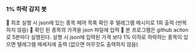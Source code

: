 ### 1% 하락 감지 봇

🔽 최초 실행 시 json에 있는 종목 페어 목록 확인 후 텔레그램 메시지로 1회 출력 (반복하지 않음)
🔽 확인 된 종목의 가격을 json 파일에 입력
🔽 본 프로그램은 github aciton로 5분마다 실행된다. 
실행 시 json에 입력된 가격 보다 1% 이하로 하락하는 종목이 있으면 텔레그램 메세지에 출력 (없으면 아무것도 출력하지 않음)

